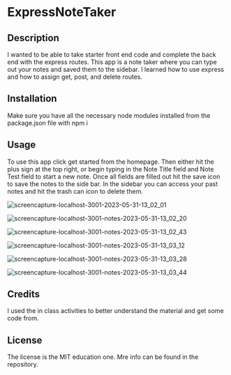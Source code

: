 # ExpressNoteTaker

## Description

I wanted to be able to take starter front end code and complete the back end with the express routes. This app is a note taker where you can type out your notes and saved them to the sidebar. I learned how to use express and how to assign get, post, and delete routes. 

## Installation

Make sure you have all the necessary node modules installed from the package.json file with npm i 

## Usage

To use this app click get started from the homepage. Then either hit the plus sign at the top right, or begin typing in the Note Title field and Note Test field to start a new note. Once all fields are filled out hit the save icon to save the notes to the side bar. In the sidebar you can access your past notes and hit the trash can icon to delete them. 

![screencapture-localhost-3001-2023-05-31-13_02_01](https://github.com/oscarmedina234/ExpressNoteTaker/assets/127989017/87b963be-358a-4e4d-9bcf-dd217d61a196)

![screencapture-localhost-3001-notes-2023-05-31-13_02_20](https://github.com/oscarmedina234/ExpressNoteTaker/assets/127989017/e980d887-806b-487a-9590-bf9e802a9cf4)

![screencapture-localhost-3001-notes-2023-05-31-13_02_43](https://github.com/oscarmedina234/ExpressNoteTaker/assets/127989017/789c6497-e97a-4e81-96e4-0bf384b7379d)

![screencapture-localhost-3001-notes-2023-05-31-13_03_12](https://github.com/oscarmedina234/ExpressNoteTaker/assets/127989017/1f2e5c25-ae0c-47c7-9d5e-1d095954f15b)

![screencapture-localhost-3001-notes-2023-05-31-13_03_28](https://github.com/oscarmedina234/ExpressNoteTaker/assets/127989017/a29954b3-389b-47bf-b5a4-aa62e24591f1)

![screencapture-localhost-3001-notes-2023-05-31-13_03_44](https://github.com/oscarmedina234/ExpressNoteTaker/assets/127989017/52718dbd-077d-4948-9af3-77f34e976f5a)

## Credits

I used the in class activities to better understand the material and get some code from. 

## License

The license is the MIT education one. Mre info can be found in the repository. 


